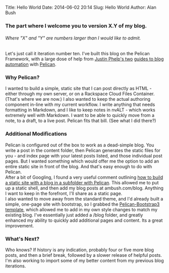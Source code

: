 Title: Hello World
Date: 2014-06-02 20:14
Slug: Hello World
Author: Alan Bush

### The part where I welcome you to version X.Y of my blog. 

###### Where "X" and "Y" are numbers larger than I would like to admit. 

Let's just call it iteration number ten. I've built this blog on the Pelican Framework, with a large dose of help from [Justin Phelp's two](http://www.onitato.com/no-hassle-blog-automation.html) [guides to blog automation](http://www.onitato.com/no-hassle-blog-automation-redux.html) with [Pelican](http://blog.getpelican.com/). 

### Why Pelican? 

I wanted to build a simple, static site that I can post directly as HTML - either through my own server, or on a Rackspace Cloud Files Container. (That's where we are now.) I also wanted to keep the actual authoring component in-line with my current workflow. I write anything that needs formatting in Markdown, and I like to keep notes in nvALT - which works extremely well with Markdown. I want to be able to quickly move from a note, to a draft, to a live post. Pelican fits that bill. (See what I did there?)

### Additional Modifications

Pelican is configured out of the box to work as a dead-simple blog. You write a post in the content folder, then Pelican generates the static files for you - and index page with your latest posts listed, and those individual post pages. But I wanted something which would offer me the option to add an entire static site in front of the blog. And that's easy enough to do with Pelican.   
After a bit of Googling, I found a very useful comment outlining [how to build a static site with a blog in a subfolder with Pelican](http://stackful-dev.com/static-site-jinja-pelican-shared-templates.html#comment-901669793). This allowed me to put up a static shell, and then add my blog posts at ambush.com/blog. Anything I want to keep in the forefront, I'll share as a static page.   
I also wanted to move away from the standard theme, and I'd already built a simple, one-page site with bootstrap, so I grabbed the [Pelican-Bootstrap3 template](https://github.com/DandyDev/pelican-bootstrap3), which allowed me to add in my own style changes to match my existing blog. I've essentially just added a /blog folder, and greatly enhanced my ability to quickly add additional pages and content. Its a great improvement. 

### What's Next? 

Who knows? If history is any indication, probably four or five more blog posts, and then a brief break, followed by a slower release of helpful posts. I'm also working to import some of my better content from my previous blog iterations. 

